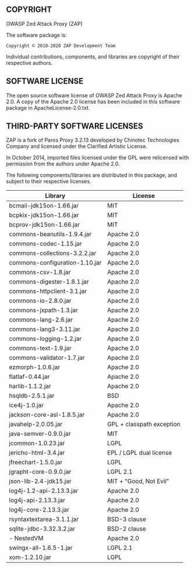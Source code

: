 COPYRIGHT
---------

OWASP Zed Attack Proxy (ZAP)

The software package is:

    Copyright © 2010-2020 ZAP Development Team

Individual contributions, components, and libraries are copyright of their
respective authors.

SOFTWARE LICENSE
----------------

The open source software license of OWASP Zed Attack Proxy is Apache 2.0.
A copy of the Apache 2.0 license has been included in this software package
in ApacheLicense-2.0.txt.

THIRD-PARTY SOFTWARE LICENSES
-----------------------------

ZAP is a fork of Paros Proxy 3.2.13 developed by Chinotec Technologies Company
and licensed under the Clarified Artistic License.

In October 2014, imported files licensed under the GPL were relicensed with
permission from the authors under Apache 2.0.

The following components/libraries are distributed in this package,
and subject to their respective licenses.

| Library                             | License                   |
|-------------------------------------|---------------------------|
| bcmail-jdk15on-1.66.jar             | MIT                       |
| bcpkix-jdk15on-1.66.jar             | MIT                       |
| bcprov-jdk15on-1.66.jar             | MIT                       |
| commons-beanutils-1.9.4.jar         | Apache 2.0                |
| commons-codec-1.15.jar              | Apache 2.0                |
| commons-collections-3.2.2.jar       | Apache 2.0                |
| commons-configuration-1.10.jar      | Apache 2.0                |
| commons-csv-1.8.jar                 | Apache 2.0                |
| commons-digester-1.8.1.jar          | Apache 2.0                |
| commons-httpclient-3.1.jar          | Apache 2.0                |
| commons-io-2.8.0.jar                | Apache 2.0                |
| commons-jxpath-1.3.jar              | Apache 2.0                |
| commons-lang-2.6.jar                | Apache 2.0                |
| commons-lang3-3.11.jar              | Apache 2.0                |
| commons-logging-1.2.jar             | Apache 2.0                |
| commons-text-1.9.jar                | Apache 2.0                |
| commons-validator-1.7.jar           | Apache 2.0                |
| ezmorph-1.0.6.jar                   | Apache 2.0                |
| flatlaf-0.44.jar                    | Apache 2.0                |
| harlib-1.1.2.jar                    | Apache 2.0                |
| hsqldb-2.5.1.jar                    | BSD                       |
| ice4j-1.0.jar                       | Apache 2.0                |
| jackson-core-asl-1.8.5.jar          | Apache 2.0                |
| javahelp-2.0.05.jar                 | GPL + classpath exception |
| java-semver-0.9.0.jar               | MIT                       |
| jcommon-1.0.23.jar                  | LGPL                      |
| jericho-html-3.4.jar                | EPL / LGPL dual license   |
| jfreechart-1.5.0.jar                | LGPL                      |
| jgrapht-core-0.9.0.jar              | LGPL 2.1                  |
| json-lib-2.4-jdk15.jar              | MIT + "Good, Not Evil"    |
| log4j-1.2-api-2.13.3.jar            | Apache 2.0                |
| log4j-api-2.13.3.jar                | Apache 2.0                |
| log4j-core-2.13.3.jar               | Apache 2.0                |
| rsyntaxtextarea-3.1.1.jar           | BSD-3 clause              |
| sqlite-jdbc-3.32.3.2.jar            | BSD-2 clause              |
| - NestedVM                          | Apache 2.0                |
| swingx-all-1.6.5-1.jar              | LGPL 2.1                  |
| xom-1.2.10.jar                      | LGPL                      |
